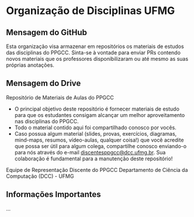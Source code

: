 # Organização de Disciplinas UFMG

## Mensagem do GitHub

Esta organização visa armazenar em repositórios os materiais de estudos das disciplinas do PPGCC. Sinta-se à vontade para enviar PRs contendo novos materiais que os professores disponibilizaram ou até mesmo as suas próprias anotações.

## Mensagem do Drive

Repositório de Materiais de Aulas do PPGCC

- O principal objetivo deste repositório é fornecer materiais de estudo para que os estudantes consigam alcançar um melhor aproveitamento nas disciplinas do PPGCC.
- Todo o material contido aqui foi compartilhado conosco por vocês.
- Caso possua algum material (slides, provas, exercícios, diagramas, mind-maps, resumos, vídeo-aulas, qualquer coisa!) que você acredite que possa ser útil para algum colega, compartilhe conosco enviando-o para nós através do e-mail <discentesppgcc@dcc.ufmg.br>. Sua colaboração é fundamental para a manutenção deste repositório!

Equipe de Representação Discente do PPGCC
Departamento de Ciência da Computação (DCC) - UFMG

## Informações Importantes

...
